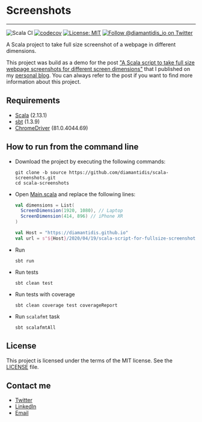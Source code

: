 # Screenshots

---

![Scala CI](https://github.com/diamantidis/scala-screenshots/workflows/Scala%20CI/badge.svg)
[![codecov](https://codecov.io/gh/diamantidis/scala-screenshots/branch/develop/graph/badge.svg)](https://codecov.io/gh/diamantidis/scala-screenshots)
[![License: MIT](https://img.shields.io/badge/License-MIT-blue.svg)](https://opensource.org/licenses/MIT)
[![Follow @diamantidis_io on Twitter](https://img.shields.io/twitter/follow/diamantidis_io.svg?logo=twitter&style=flat&color=blue)](https://twitter.com/diamantidis_io)


A Scala project to take full size screenshot of a webpage in different dimensions.

This project was build as a demo for the post ["A Scala script to take full size webpage screenshots for different screen dimensions"] that I published on my [personal blog].
You can always refer to the post if you want to find more information about this project. 

## Requirements
* [Scala] (2.13.1)
* [sbt] (1.3.9)
* [ChromeDriver] (81.0.4044.69)
 
## How to run from the command line
* Download the project by executing the following commands:
    ```shell script
    git clone -b source https://github.com/diamantidis/scala-screenshots.git
    cd scala-screenshots
    ```
* Open [Main.scala] and replace the following lines:
    ```scala
    val dimensions = List(
      ScreenDimension(1920, 1080), // Laptop
      ScreenDimension(414, 896) // iPhone XR
    )
    
    val Host = "https://diamantidis.github.io"
    val url = s"${Host}/2020/04/19/scala-script-for-fullsize-screenshots-for-different-screen-dimensions"
    ```
* Run 
    ```shell script
    sbt run
    ```
* Run tests
    ```shell script
    sbt clean test
    ```
* Run tests with coverage
    ```shell script
    sbt clean coverage test coverageReport
    ```
* Run `scalafmt` task
    ```shell script
    sbt scalafmtAll
    ```

## License

This project is licensed under the terms of the MIT license. See the [LICENSE] file.

## Contact me

* [Twitter]
* [LinkedIn]
* [Email]


["A Scala script to take full size webpage screenshots for different screen dimensions"]: https://diamantidis.github.io/2020/04/19/scala-script-for-fullsize-screenshots-for-different-screen-dimensions
[personal blog]: https://diamantidis.github.io/
[Scala]: https://www.scala-lang.org/
[sbt]: https://www.scala-sbt.org/
[ChromeDriver]: https://sites.google.com/a/chromium.org/chromedriver/

[Main.scala]: src/main/scala/Main.scala
[LICENSE]: LICENSE

[Twitter]: https://twitter.com/diamantidis_io
[LinkedIn]: http://linkedin.com/in/ioannis-diamantidis
[Email]: mailto:diamantidis@outlook.com